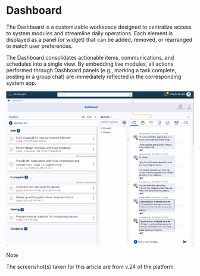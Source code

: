 # Dashboard

The Dashboard is a customizable workspace designed to centralize access to system modules and streamline daily operations. Each element is displayed as a panel (or widget) that can be added, removed, or rearranged to match user preferences.

The Dashboard consolidates actionable items, communications, and schedules into a single view. By embedding live modules, all actions performed through Dashboard panels (e.g., marking a task complete, posting in a group chat) are immediately reflected in the corresponding system app.

![pictures](pictures/dashboard_v26.png)

> [!NOTE]
> 
> The screenshot(s) taken for this article are from v.24 of the platform.
